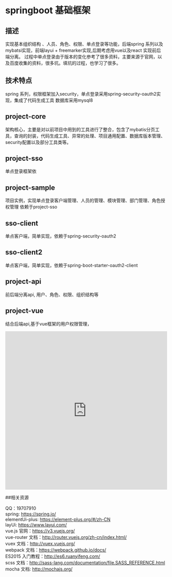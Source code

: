 # springboot 基础框架
## 描述    
   实现基本组织结构 、人员、角色、权限、单点登录等功能，后端spring 系列以及mybatsi实现，前端layui + freemarker实现,后期考虑用vue以及react 实现前后端分离。
   过程中单点登录由于版本的变化参考了很多资料，主要来源于官网，以及百度收集的资料，很多坑。填坑的过程，也学习了很多。
## 技术特点
   spring 系列，权限框架加入security，单点登录采用spring-security-oauth2实现，集成了代码生成工具
    数据库采用mysql8

## project-core 
   架构核心，主要是对以前项目中用到的工具进行了整合，包含了mybatis分页工具，查询的封装，代码生成工具、异常的处理、项目通用配置、数据库版本管理、security配置以及部分工具类等。

## project-sso
  单点登录框架依
   
## project-sample
   项目实例，实现单点登录客户端管理、人员的管理、模块管理、部门管理、角色授权管理
   依赖于project-sso
## sso-client
   单点客户端，简单实现，依赖于spring-security-oauth2
   
## sso-client2
   单点客户端，简单实现，依赖于spring-boot-starter-oauth2-client

## project-api
   前后端分离api, 用户、角色、权限、组织结构等
## project-vue
   结合后端api,基于vue框架的用户权限管理，

<iframe height=498 width=510 src="https://github.com/jackgit1214/project-start/blob/master/vue.mp4" frameborder=0 allowfullscreen></iframe>
      
##相关资源

  QQ：19707910 <br/>
  spring: https://spring.io/ <br/>
  elementUi-plus: https://element-plus.org/#/zh-CN <br/>
  layUi: https://www.layui.com/ <br/>
  vue.js 官网：https://v3.vuejs.org/ <br/>
  vue-router 文档：http://router.vuejs.org/zh-cn/index.html/ <br/>
  vuex 文档：http://vuex.vuejs.org/ <br/>
  webpack 文档：https://webpack.github.io/docs/ <br/>
  ES2015 入门教程：http://es6.ruanyifeng.com/ <br/>
  scss 文档：http://sass-lang.com/documentation/file.SASS_REFERENCE.html <br/>
  mocha 文档: http://mochajs.org/ <br/>

